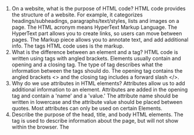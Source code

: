 1. On a website, what is the purpose of HTML code?
HTML code provides the structure of a website.  For example, it categorizes headings/subheadings, paragraphs/text/styles, lists and images on a page.  The HTML acronym means HyperText Markup Language.  The HyperText part allows you to create links, so users can move between pages.  The Markup piece allows you to annotate text, and add additional info.  The tags HTML code uses is the markup. 
1. What is the difference between an element and a tag?
HTML code is written using tags with angled brackets.  Elements usually contain and opening and a closing tag.  The type of tag describes what the information between the tags should do.  The opening tag contains the angled brackets <> and the closing tag includes a forward slash </>.
1. Why do we use attributes in HTML elements?
Attributes allow us to add additional information to an element. Attributes are added in the opening tag and contain a 'name' and a 'value.'  The attribute name should be written in lowercase and the attribute value should be placed between quotes.  Most attributes can only be used on certain Elements.
1. Describe the purpose of the head, title, and body HTML elements.
The <head> tag is used to describe information about the page, but will not show within the browser.  The <title> tag is used within the <head> tag and will show in the browser url or on the tab of the browser url.  The <body> tag is used after the <head> tag and will contain all the HTML code that will display on the browser page.  All of these tags are contained within an <html> tag to distinguish this is HTML code.
1. In your browser (Chrome), how do you view the source of a website?
1. List five different HTML elements and what they are used for. For example, <p></p> is a paragraph element, and it is used to represent a paragraph of text.
1. What are empty elements?
1. What is semantic markup?
1. What are three new semantic elements introduced in HTML 5? Use page 431 in the book to find more about these new elements.
